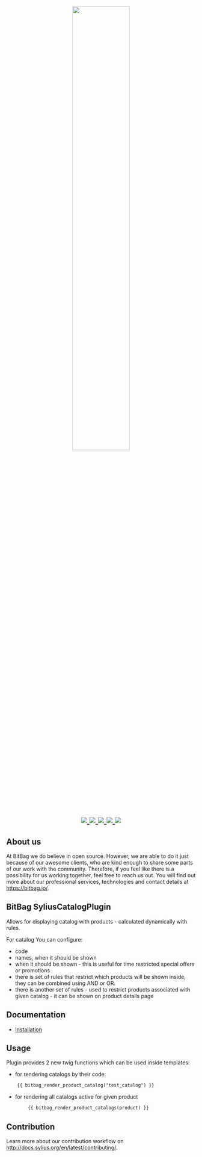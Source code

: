 <h1 align="center">
    <a href="http://bitbag.shop" target="_blank">
        <img src="doc/logo.png" width="55%" />
    </a>
    <br />
    <a href="https://packagist.org/packages/bitbag/catalog-plugin" title="License" target="_blank">
        <img src="https://img.shields.io/packagist/l/bitbag/catalog-plugin.svg" />
    </a>
    <a href="https://packagist.org/packages/bitbag/catalog-plugin" title="Version" target="_blank">
        <img src="https://img.shields.io/packagist/v/bitbag/catalog-plugin.svg" />
    </a>
    <a href="http://travis-ci.org/BitBagCommerce/SyliusCatalogPlugin" title="Build status" target="_blank">
        <img src="https://img.shields.io/travis/BitBagCommerce/SyliusCatalogPlugin/master.svg" />
    </a>
    <a href="https://scrutinizer-ci.com/g/BitBagCommerce/SyliusCatalogPlugin/" title="Scrutinizer" target="_blank">
        <img src="https://img.shields.io/scrutinizer/g/BitBagCommerce/SyliusCatalogPlugin.svg" />
    </a>
    <a href="https://packagist.org/packages/bitbag/catalog-plugin" title="Total Downloads" target="_blank">
        <img src="https://poser.pugx.org/bitbag/catalog-plugin/downloads" />
    </a>

</h1>

## About us

At BitBag we do believe in open source. However, we are able to do it just because of our awesome clients, who are kind enough to share some parts of our work with the community. Therefore, if you feel like there is a possibility for us working together, feel free to reach us out. You will find out more about our professional services, technologies and contact details at https://bitbag.io/.

## BitBag SyliusCatalogPlugin

Allows for displaying catalog with products - calculated dynamically with rules. 

For catalog You can configure:

 * code 
 * names, when it should be shown
 * when it should be shown - this is useful for time restricted special offers or promotions
 * there is set of rules that restrict which products will be shown inside, they can be combined using AND or OR.
 * there is another set of rules - used to restrict products associated with given catalog - it can be shown on product details page

## Documentation

- [Installation](doc/installation.md)

## Usage

Plugin provides 2 new twig functions which can be used inside templates:
 * for rendering catalogs by their code:
```html
    {{ bitbag_render_product_catalog("test_catalog") }}
```
 * for rendering all catalogs active for given product
```html
        {{ bitbag_render_product_catalogs(product) }}
```




## Contribution

Learn more about our contribution workflow on http://docs.sylius.org/en/latest/contributing/.
